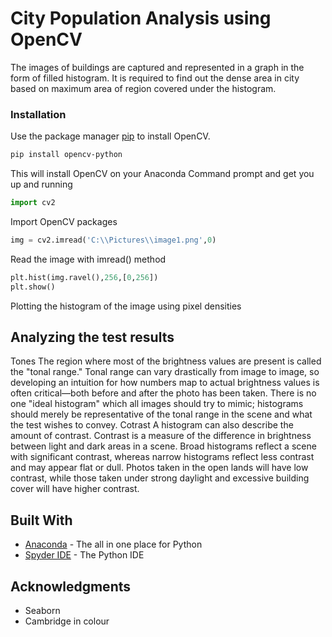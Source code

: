 # City Population Analysis using OpenCV

The images of buildings are captured and represented in a graph in the form of filled histogram. 
It is required to find out the dense area in city based on maximum area of region covered under the histogram.

### Installation
Use the package manager [pip](https://pip.pypa.io/en/stable/) to install OpenCV.

```bash
pip install opencv-python
```


This will install OpenCV on your Anaconda Command prompt and get you up and running

```python
import cv2 
```
Import OpenCV packages


```python
img = cv2.imread('C:\\Pictures\\image1.png',0)
```
Read the image with imread() method


```python
plt.hist(img.ravel(),256,[0,256]) 
plt.show() 
```
Plotting the histogram of the image using pixel densities


## Analyzing the test results
Tones
The region where most of the brightness values are present is called the "tonal range." 
Tonal range can vary drastically from image to image, so developing an intuition for how numbers map to actual brightness values is often critical—both before and after the photo has been taken. 
There is no one "ideal histogram" which all images should try to mimic; histograms should merely be representative of the tonal range in the scene and what the test wishes to convey.
Cotrast
A histogram can also describe the amount of contrast. Contrast is a measure of the difference in brightness between light and dark areas in a scene. 
Broad histograms reflect a scene with significant contrast, whereas narrow histograms reflect less contrast and may appear flat or dull.
Photos taken in the open lands will have low contrast, while those taken under strong daylight and excessive building cover will have higher contrast.

## Built With

* [Anaconda](https://www.anaconda.com/distribution/) - The all in one place for Python
* [Spyder IDE](https://www.spyder-ide.org/) - The Python IDE

## Acknowledgments

* Seaborn
* Cambridge in colour

